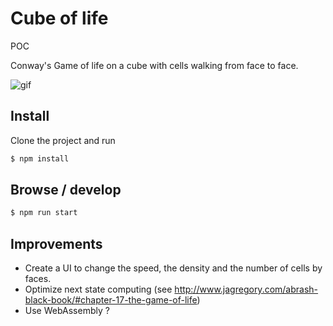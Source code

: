 # Cube of life

POC

Conway's Game of life on a cube with cells walking from face to face.

![gif](/doc/cube.gif)

## Install

Clone the project and run

```bash
$ npm install
```

## Browse / develop

```bash
$ npm run start
```

## Improvements
- Create a UI to change the speed, the density and the number of cells by
faces.
- Optimize next state computing (see http://www.jagregory.com/abrash-black-book/#chapter-17-the-game-of-life)
- Use WebAssembly ?
